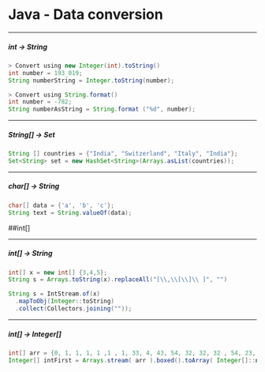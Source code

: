 # Java - Data conversion

***

##### int -> String

```java
> Convert using new Integer(int).toString()
int number = 193_019;
String numberString = Integer.toString(number);

> Convert using String.format()
int number = -782;
String numberAsString = String.format ("%d", number);
```

***

##### String[] -> Set<String>

```java
String [] countries = {"India", "Switzerland", "Italy", "India"}; 
Set<String> set = new HashSet<String>(Arrays.asList(countries));
```

***

##### char[] -> String

```java
char[] data = {'a', 'b', 'c'};
String text = String.valueOf(data);
```

##int[]

***

##### int[] -> String

```java
int[] x = new int[] {3,4,5};
String s = Arrays.toString(x).replaceAll("[\\,\\[\\]\\ ]", "")

String s = IntStream.of(x)
  .mapToObj(Integer::toString)
  .collect(Collectors.joining(""));
```
***

##### int[] -> Integer[]

```java
int[] arr = {0, 1, 1, 1, 1 ,1 , 1, 33, 4, 43, 54, 32, 32, 32 , 54, 23, 55};
Integer[] intFirst = Arrays.stream( arr ).boxed().toArray( Integer[]::new );
```













